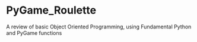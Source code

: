 # PyGame_Roulette
A review of basic Object Oriented Programming, using Fundamental Python and PyGame functions
